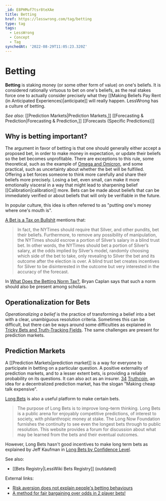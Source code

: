 ```yaml
---
_id: E8PHMuf7tsr8teXAe
title: Betting
href: https://lesswrong.com/tag/betting
type: tag
tags:
  - LessWrong
  - Concept
  - Tag
synchedAt: '2022-08-29T11:05:23.320Z'
---
```

# Betting

**Betting** is staking money (or some other form of value) on one's beliefs. It is considered rationally virtuous to bet on one's beliefs, as the real stakes force one to actually consider precisely what they [[Making Beliefs Pay Rent (in Anticipated Experiences)|anticipate]] will really happen. LessWrong has a culture of betting.

*See also:* [[Prediction Markets|Prediction Markets,]] [[Forecasting & Prediction|Forecasting & Prediction,]] [[Forecasts (Specific Predictions)]]

## Why is betting important?

The argument in favor of betting is that one should generally either accept a proposed bet, in order to make money in expectation, or update their beliefs so the bet becomes unprofitable. There are exceptions to this rule, some theoretical, such as the example of [Omega and Omicron](https://www.lesswrong.com/posts/G7HgP9KTWAMSv6oEJ/bets-and-updating), and some practical, such as uncertainty about whether the bet will be fulfilled. Offering a bet forces someone to think more carefully and share their beliefs more precisely. Losing a bet, even small, can make it more emotionally visceral in a way that might lead to sharpening belief [[Calibration|calibration]] more. Bets can be made about beliefs that can be immediately verified or about beliefs that will only be verifiable in the future.

In popular culture, this idea is often referred to as "putting one's money where one's mouth is".

[A Bet is a Tax on Bullshit](https://marginalrevolution.com/marginalrevolution/2012/11/a-bet-is-a-tax-on-bullshit.html) mentions that:

> In fact, the NYTimes should require that Silver, and other pundits, bet their beliefs. Furthermore, to remove any possibility of manipulation, the NYTimes should escrow a portion of Silver’s salary in a blind trust bet. In other words, the NYTimes should bet a portion of Silver’s salary, at the odds implied by Silver’s model, randomly choosing which side of the bet to take, only revealing to Silver the bet and its outcome after the election is over. A blind trust bet creates incentives for Silver to be disinterested in the outcome but very interested in the accuracy of the forecast.

In [What Does the Betting Norm Tax?](https://www.econlib.org/archives/2009/03/what_does_the_b.html), Bryan Caplan says that such a norm should also be present among scholars.

## Operationalization for Bets

*Operationalizing a belief* is the practice of transforming a belief into a bet with a clear, unambiguous resolution criteria. Sometimes this can be difficult, but there can be ways around some difficulties as explained in [Tricky Bets and Truth-Tracking Fields](https://www.lesswrong.com/posts/LzyN9wzEdfS3j5SmT/tricky-bets-and-truth-tracking-fields). The same challenges are present for prediction markets.

## Prediction Markets

A [[Prediction Markets|prediction market]] is a way for everyone to participate in betting on a particular question. A positive externality of prediction markets, and to a lesser extent bets, is providing a reliable probability on its questions. It can also act as an insurer. [3](https://www.lesswrong.com/posts/ts4KmAR8aJoGMawLb/link-bets-do-not-necessarily-reveal-beliefs)[4](https://www.lesswrong.com/posts/JDKfPsHvBwgq4Knn9/buy-insurance-bet-against-yourself) [Truthcoin](http://www.truthcoin.info/), an idea for a decentralized prediction market, has the slogan "Making cheap talk expensive".

[Long Bets](http://longbets.org/) is also a useful platform to make certain bets.

> The purpose of Long Bets is to improve long–term thinking. Long Bets is a public arena for enjoyably competitive predictions, of interest to society, with philanthropic money at stake. The Long Now Foundation furnishes the continuity to see even the longest bets through to public resolution. This website provides a forum for discussion about what may be learned from the bets and their eventual outcomes.

However, Long Bets hasn't good incentives to make long term bets as explained by Jeff Kaufman in [Long Bets by Confidence Level](https://www.jefftk.com/p/long-bets-by-confidence-level).

See also:

- [[Bets Registry|LessWiki Bets Registry]] (outdated)

External links:

- [Risk aversion does not explain people's betting behaviours](https://www.lesswrong.com/posts/msf7BHMrWTczbQckh/risk-aversion-does-not-explain-people-s-betting-behaviours)
- [A method for fair bargaining over odds in 2 player bets!](https://www.lesswrong.com/posts/ABMMQ5gSGHwRgExJk/a-method-for-fair-bargaining-over-odds-in-2-player-bets)